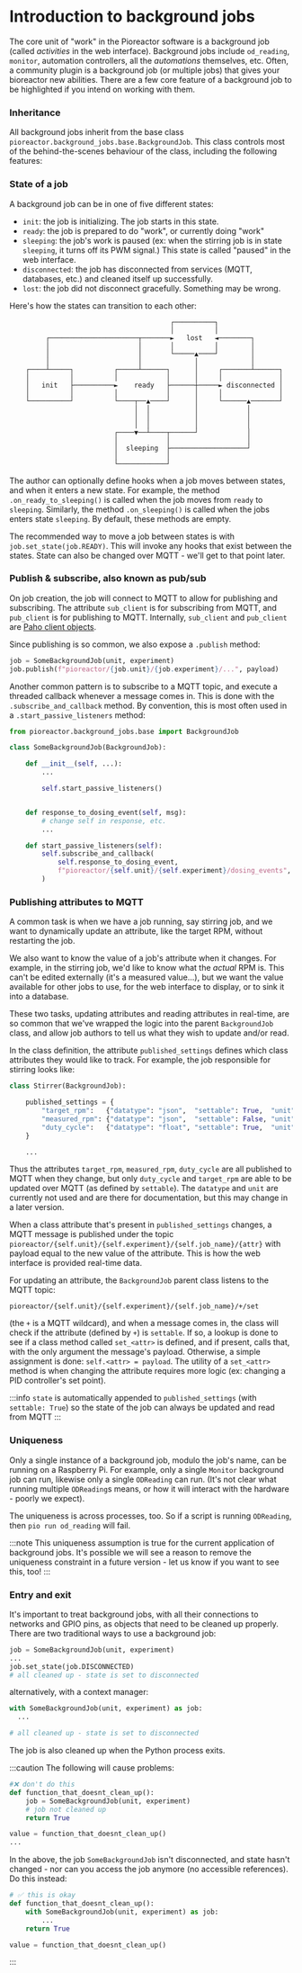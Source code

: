 # Introduction to background jobs

The core unit of "work" in the Pioreactor software is a background job (called _activities_ in the web interface). Background jobs include `od_reading`, `monitor`, automation controllers, all the _automations_ themselves, etc. Often, a community plugin is a background job (or multiple jobs) that gives your bioreactor new abilities. There are a few core feature of a background job to be highlighted if you intend on working with them.

### Inheritance

All background jobs inherit from the base class `pioreactor.background_jobs.base.BackgroundJob`. This class controls most of the behind-the-scenes behaviour of the class, including the following features:

### State of a job
A background job can be in one of five different states:

 - `init`: the job is initializing. The job starts in this state.
 - `ready`: the job is prepared to do "work", or currently doing "work"
 - `sleeping`: the job's work is paused (ex: when the stirring job is in state `sleeping`, it turns off its PWM signal.) This state is called "paused" in the web interface.
 - `disconnected`: the job has disconnected from services (MQTT, databases, etc.) and cleaned itself up successfully.
 - `lost`: the job did not disconnect gracefully. Something may be wrong.

Here's how the states can transition to each other:

```
                                        ┌──────────┐
                                        │          │
         ┌──────────────────────┬───────►   lost   ◄────────┐
         │                      │       │          │        │
         │                      │       └─────▲────┘        │
         │                      │             │             │
    ┌────┴─────┐          ┌─────┴──────┐      │     ┌───────┴──────┐
    │          │          │            │      │     │              │
    │   init   ├──────────►    ready   ├──────┼─────► disconnected │
    │          │          │            │      │     │              │
    └──────────┘          └────┬──▲────┘      │     └──────▲───────┘
                               │  │           │            │
                               │  │           │            │
                               │  │           │            │
                          ┌────▼──┴────┬──────┘            │
                          │            │                   │
                          │  sleeping  ├───────────────────┘
                          │            │
                          └────────────┘
```

The author can optionally define hooks when a job moves between states, and when it enters a new state. For example, the method `.on_ready_to_sleeping()` is called when the job moves from `ready` to `sleeping`. Similarly, the method `.on_sleeping()` is called when the jobs enters state `sleeping`. By default, these methods are empty.

The recommended way to move a job between states is with `job.set_state(job.READY)`. This will invoke any hooks that exist between the states. State can also be changed over MQTT - we'll get to that point later.

### Publish & subscribe, also known as pub/sub

On job creation, the job will connect to MQTT to allow for publishing and subscribing. The attribute `sub_client` is for subscribing from MQTT, and `pub_client` is for publishing to MQTT. Internally, `sub_client` and `pub_client` are [Paho client objects](https://github.com/eclipse/paho.mqtt.python/blob/master/src/paho/mqtt/client.py).

Since publishing is so common, we also expose a `.publish` method:

```python
job = SomeBackgroundJob(unit, experiment)
job.publish(f"pioreactor/{job.unit}/{job.experiment}/...", payload)
```

Another common pattern is to subscribe to a MQTT topic, and execute a threaded callback whenever a message comes in. This is done with the `.subscribe_and_callback` method. By convention, this is most often used in a `.start_passive_listeners` method:

```python
from pioreactor.background_jobs.base import BackgroundJob

class SomeBackgroundJob(BackgroundJob):

    def __init__(self, ...):
        ...

        self.start_passive_listeners()


    def response_to_dosing_event(self, msg):
        # change self in response, etc.
        ...

    def start_passive_listeners(self):
        self.subscribe_and_callback(
            self.response_to_dosing_event,
            f"pioreactor/{self.unit}/{self.experiment}/dosing_events",
        )

```

### Publishing attributes to MQTT

A common task is when we have a job running, say stirring job, and we want to dynamically update an attribute, like the target RPM, without restarting the job.

We also want to know the value of a job's attribute when it changes. For example, in the stirring job, we'd like to know what the _actual_ RPM is. This can't be edited externally (it's a measured value...), but we want the value available for other jobs to use, for the web interface to display, or to sink it into a database.

These two tasks, updating attributes and reading attributes in real-time, are so common that we've wrapped the logic into the parent `BackgroundJob` class, and allow job authors to tell us what they wish to update and/or read.

In the class definition, the attribute `published_settings` defines which class attributes they would like to track. For example, the job responsible for stirring looks like:

```python
class Stirrer(BackgroundJob):

    published_settings = {
        "target_rpm":   {"datatype": "json",  "settable": True,  "unit": "RPM"},
        "measured_rpm": {"datatype": "json",  "settable": False, "unit": "RPM"},
        "duty_cycle":   {"datatype": "float", "settable": True,  "unit": "%"},
    }

    ...

```

Thus the attributes `target_rpm`, `measured_rpm`, `duty_cycle` are all published to MQTT when they change, but only `duty_cycle` and `target_rpm` are able to be updated over MQTT (as defined by `settable`). The `datatype` and `unit` are currently not used and are there for documentation, but this may change in a later version.

When a class attribute that's present in `published_settings` changes, a MQTT message is published under the topic `pioreactor/{self.unit}/{self.experiment}/{self.job_name}/{attr}` with payload equal to the new value of the attribute. This is how the web interface is provided real-time data.

For updating an attribute, the `BackgroundJob` parent class listens to the MQTT topic:
```
pioreactor/{self.unit}/{self.experiment}/{self.job_name}/+/set
```

(the `+` is a MQTT wildcard), and when a message comes in, the class will check if the attribute (defined by `+`) is `settable`. If so, a lookup is done to see if a class method called `set_<attr>` is defined, and if present, calls that, with the only argument the message's payload. Otherwise, a simple assignment is done: `self.<attr> = payload`. The utility of a `set_<attr>` method is when changing the attribute requires more logic (ex: changing a PID controller's set point).

:::info
`state` is automatically appended to `published_settings` (with `settable: True`) so the state of the job can always be updated and read from MQTT
:::


### Uniqueness

Only a single instance of a background job, modulo the job's name, can be running on a Raspberry Pi. For example, only a single `Monitor` background job can run, likewise only a single `ODReading` can run. (It's not clear what running multiple `ODReading`s means, or how it will interact with the hardware - poorly we expect).

The uniqueness is across processes, too. So if a script is running `ODReading`, then `pio run od_reading` will fail.

:::note
This uniqueness assumption is true for the current application of background jobs. It's possible we will see a reason to remove the uniqueness constraint in a future version - let us know if you want to see this, too!
:::

### Entry and exit

It's important to treat background jobs, with all their connections to networks and GPIO pins, as objects that need to be cleaned up properly. There are two traditional ways to use a background job:

```python
job = SomeBackgroundJob(unit, experiment)
...
job.set_state(job.DISCONNECTED)
# all cleaned up - state is set to disconnected
```

alternatively, with a context manager:
```python
with SomeBackgroundJob(unit, experiment) as job:
  ...

# all cleaned up - state is set to disconnected
```

The job is also cleaned up when the Python process exits.

:::caution
The following will cause problems:

```python
#❌ don't do this
def function_that_doesnt_clean_up():
    job = SomeBackgroundJob(unit, experiment)
    # job not cleaned up
    return True

value = function_that_doesnt_clean_up()
...
```
In the above, the job `SomeBackgroundJob` isn't disconnected, and state hasn't changed - nor can you access the job anymore (no accessible references). Do this instead:

```python
# ✅ this is okay
def function_that_doesnt_clean_up():
    with SomeBackgroundJob(unit, experiment) as job:
        ...
    return True

value = function_that_doesnt_clean_up()
```

:::
